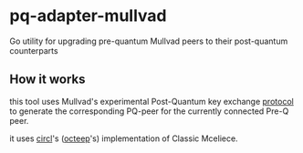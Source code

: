 # pq-adapter-mullvad
Go utility for upgrading pre-quantum Mullvad peers to their post-quantum counterparts

## How it works
this tool uses Mullvad's experimental Post-Quantum key exchange [protocol](https://github.com/mullvad/mullvadvpn-app/blob/master/talpid-tunnel-config-client/proto/tunnel_config.proto) to generate the corresponding PQ-peer for the currently connected Pre-Q peer.

it uses [circl](https://github.com/cloudflare/circl)'s ([octeep](https://github.com/octeep)'s) implementation of Classic Mceliece.
